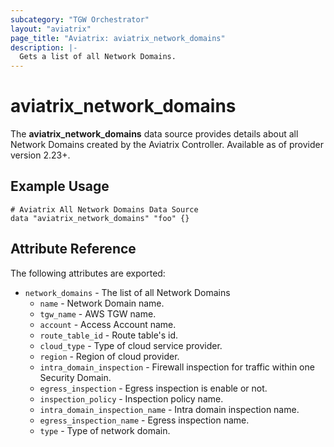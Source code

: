 ```yaml
---
subcategory: "TGW Orchestrator"
layout: "aviatrix"
page_title: "Aviatrix: aviatrix_network_domains"
description: |-
  Gets a list of all Network Domains.
---
```


# aviatrix_network_domains

The **aviatrix_network_domains** data source provides details about all Network Domains created by the Aviatrix Controller. Available as of provider version 2.23+.

## Example Usage

 ```hcl
 # Aviatrix All Network Domains Data Source
 data "aviatrix_network_domains" "foo" {}
 ```


## Attribute Reference

The following attributes are exported:
* `network_domains` - The list of all Network Domains
    * `name` - Network Domain name.
    * `tgw_name` - AWS TGW name.
    * `account` - Access Account name.
    * `route_table_id` - Route table's id.
    * `cloud_type` - Type of cloud service provider.
    * `region` - Region of cloud provider.
    * `intra_domain_inspection` - Firewall inspection for traffic within one Security Domain.
    * `egress_inspection` - Egress inspection is enable or not.
    * `inspection_policy` - Inspection policy name.
    * `intra_domain_inspection_name` - Intra domain inspection name.
    * `egress_inspection_name` - Egress inspection name.
    * `type` - Type of network domain.
